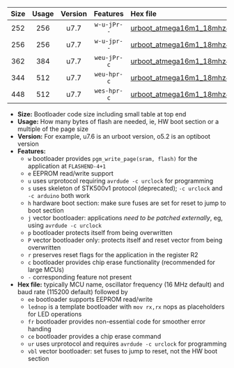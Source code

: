 |Size|Usage|Version|Features|Hex file|
|:-:|:-:|:-:|:-:|:--|
|252|256|u7.7|`w-u-jPr--`|[urboot_atmega16m1_18mhz432_230400bps_lednop_ur_vbl.hex](https://raw.githubusercontent.com/stefanrueger/urboot.hex/main/mcus/atmega16m1/fcpu_18mhz432/230400_bps/urboot_atmega16m1_18mhz432_230400bps_lednop_ur_vbl.hex)|
|256|256|u7.7|`w-u-jpr--`|[urboot_atmega16m1_18mhz432_230400bps_lednop_fr_ur_vbl.hex](https://raw.githubusercontent.com/stefanrueger/urboot.hex/main/mcus/atmega16m1/fcpu_18mhz432/230400_bps/urboot_atmega16m1_18mhz432_230400bps_lednop_fr_ur_vbl.hex)|
|362|384|u7.7|`weu-jPr-c`|[urboot_atmega16m1_18mhz432_230400bps_ee_lednop_fr_ce_ur_vbl.hex](https://raw.githubusercontent.com/stefanrueger/urboot.hex/main/mcus/atmega16m1/fcpu_18mhz432/230400_bps/urboot_atmega16m1_18mhz432_230400bps_ee_lednop_fr_ce_ur_vbl.hex)|
|344|512|u7.7|`weu-hpr-c`|[urboot_atmega16m1_18mhz432_230400bps_ee_lednop_fr_ce_ur.hex](https://raw.githubusercontent.com/stefanrueger/urboot.hex/main/mcus/atmega16m1/fcpu_18mhz432/230400_bps/urboot_atmega16m1_18mhz432_230400bps_ee_lednop_fr_ce_ur.hex)|
|448|512|u7.7|`wes-hpr-c`|[urboot_atmega16m1_18mhz432_230400bps_ee_lednop_fr_ce.hex](https://raw.githubusercontent.com/stefanrueger/urboot.hex/main/mcus/atmega16m1/fcpu_18mhz432/230400_bps/urboot_atmega16m1_18mhz432_230400bps_ee_lednop_fr_ce.hex)|

- **Size:** Bootloader code size including small table at top end
- **Usage:** How many bytes of flash are needed, ie, HW boot section or a multiple of the page size
- **Version:** For example, u7.6 is an urboot version, o5.2 is an optiboot version
- **Features:**
  + `w` bootloader provides `pgm_write_page(sram, flash)` for the application at `FLASHEND-4+1`
  + `e` EEPROM read/write support
  + `u` uses urprotocol requiring `avrdude -c urclock` for programming
  + `s` uses skeleton of STK500v1 protocol (deprecated); `-c urclock` and `-c arduino` both work
  + `h` hardware boot section: make sure fuses are set for reset to jump to boot section
  + `j` vector bootloader: applications *need to be patched externally*, eg, using `avrdude -c urclock`
  + `p` bootloader protects itself from being overwritten
  + `P` vector bootloader only: protects itself and reset vector from being overwritten
  + `r` preserves reset flags for the application in the register R2
  + `c` bootloader provides chip erase functionality (recommended for large MCUs)
  + `-` corresponding feature not present
- **Hex file:** typically MCU name, oscillator frequency (16 MHz default) and baud rate (115200 default) followed by
  + `ee` bootloader supports EEPROM read/write
  + `lednop` is a template bootloader with `mov rx,rx` nops as placeholders for LED operations
  + `fr` bootloader provides non-essential code for smoother error handing
  + `ce` bootloader provides a chip erase command
  + `ur` uses urprotocol and requires `avrdude -c urclock` for programming
  + `vbl` vector bootloader: set fuses to jump to reset, not the HW boot section
